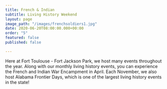 ```yaml
---
title: French & Indian
subtitle: Living History Weekend
layout: page
image_path: "/images/frenchsoldiers1.jpg"
date: 2020-06-20T08:00:00.000+00:00
order: "5"
featured: false
published: false

---
```

Here at Fort Toulouse - Fort Jackson Park, we host many events throughout the year. Along with our monthly living history events, you can experience the French and Indian War Encampment in April. Each November, we also host Alabama Frontier Days, which is one of the largest living history events in the state!